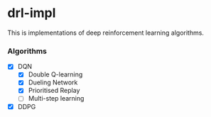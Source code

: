 # drl-impl
This is implementations of deep reinforcement learning algorithms.


### Algorithms
- [x] DQN
    - [x] Double Q-learning
    - [x] Dueling Network
    - [x] Prioritised Replay
    - [ ] Multi-step learning
- [x] DDPG
